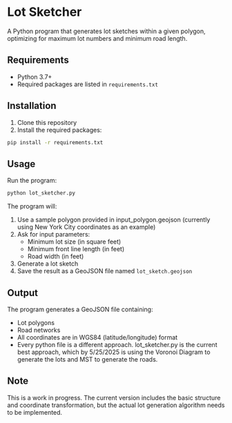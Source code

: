 # Lot Sketcher

A Python program that generates lot sketches within a given polygon, optimizing for maximum lot numbers and minimum road length.

## Requirements

- Python 3.7+
- Required packages are listed in `requirements.txt`

## Installation

1. Clone this repository
2. Install the required packages:
```bash
pip install -r requirements.txt
```

## Usage

Run the program:
```bash
python lot_sketcher.py
```

The program will:
1. Use a sample polygon provided in input_polygon.geojson (currently using New York City coordinates as an example)
2. Ask for input parameters:
   - Minimum lot size (in square feet)
   - Minimum front line length (in feet)
   - Road width (in feet)
3. Generate a lot sketch
4. Save the result as a GeoJSON file named `lot_sketch.geojson`

## Output

The program generates a GeoJSON file containing:
- Lot polygons
- Road networks
- All coordinates are in WGS84 (latitude/longitude) format
- Every python file is a different approach. lot_sketcher.py is the current best approach, which by 5/25/2025 is using the Voronoi Diagram to generate the lots and MST to generate the roads.

## Note

This is a work in progress. The current version includes the basic structure and coordinate transformation, but the actual lot generation algorithm needs to be implemented.
